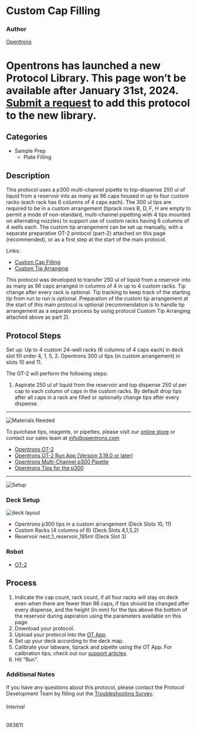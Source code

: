 # Custom Cap Filling

### Author
[Opentrons](https://opentrons.com/)


# Opentrons has launched a new Protocol Library. This page won’t be available after January 31st, 2024. [Submit a request](https://docs.google.com/forms/d/e/1FAIpQLSdYYp9QCKow4nn0KlCVsMS3HX0eJ0N9O7-erajKvcpT0lWbSg/viewform) to add this protocol to the new library.

## Categories
* Sample Prep
     * Plate Filling

## Description

This protocol uses a p300 multi-channel pipette to top-dispense 250 ul of liquid from a reservoir into as many as 96 caps housed in up to four custom racks (each rack has 6 columns of 4 caps each). The 300 ul tips are required to be in a custom arrangement (tiprack rows B, D, F, H are empty to permit a mode of non-standard, multi-channel pipetting with 4 tips mounted on alternating nozzles) to support use of custom racks having 6 columns of 4 wells each. The custom tip arrangement can be set up manually, with a separate preparative OT-2 protocol (part-2) attached on this page (recommended), or as a first step at the start of the main protocol.  

Links:
* [Custom Cap Filling](https://protocols.opentrons.com/protocol/063611)
* [Custom Tip Arranging](https://protocols.opentrons.com/protocol/063611-part-2)

This protocol was developed to transfer 250 ul of liquid from a reservoir into as many as 96 caps arranged in columns of 4 in up to 4 custom racks. Tip change after every rack is optional. Tip tracking to keep track of the starting tip from run to run is optional. Preparation of the custom tip arrangement at the start of this main protocol is optional (recommendation is to handle tip arrangement as a separate process by using protocol Custom Tip Arranging attached above as part 2).

## Protocol Steps

Set up: Up to 4 custom 24-well racks (6 columns of 4 caps each) in deck slot fill order 4, 1, 5, 2. Opentrons 300 ul tips (in custom arrangement) in slots 10 and 11.

The OT-2 will perform the following steps:
1. Aspirate 250 ul of liquid from the reservoir and top dispense 250 ul per cap to each column of caps in the custom racks. By default drop tips after all caps in a rack are filled or optionally change tips after every dispense.

---
![Materials Needed](https://s3.amazonaws.com/opentrons-protocol-library-website/custom-README-images/001-General+Headings/materials.png)

To purchase tips, reagents, or pipettes, please visit our [online store](https://shop.opentrons.com/) or contact our sales team at [info@opentrons.com](mailto:info@opentrons.com)

* [Opentrons OT-2](https://shop.opentrons.com/collections/ot-2-robot/products/ot-2)
* [Opentrons OT-2 Run App (Version 3.19.0 or later)](https://opentrons.com/ot-app/)
* [Opentrons Multi-Channel p300 Pipette](https://shop.opentrons.com/collections/ot-2-pipettes/products/single-channel-electronic-pipette)
* [Opentrons Tips for the p300](https://shop.opentrons.com/collections/opentrons-tips)

---
![Setup](https://s3.amazonaws.com/opentrons-protocol-library-website/custom-README-images/001-General+Headings/Setup.png)

### Deck Setup
![deck layout](https://opentrons-protocol-library-website.s3.amazonaws.com/custom-README-images/063611/063611_layout.png)

* Opentrons p300 tips in a custom arrangement (Deck Slots 10, 11)
* Custom Racks (4 columns of 6) (Deck Slots 4,1,5,2)
* Reservoir nest_1_reservoir_195ml (Deck Slot 3)

### Robot
* [OT-2](https://opentrons.com/ot-2)

## Process
1. Indicate the cap count, rack count, if all four racks will stay on deck even when there are fewer than 96 caps, if tips should be changed after every dispense, and the height (in mm) for the tips above the bottom of the reservoir during aspiration using the parameters available on this page.
2. Download your protocol.
3. Upload your protocol into the [OT App](https://opentrons.com/ot-app).
4. Set up your deck according to the deck map.
5. Calibrate your labware, tiprack and pipette using the OT App. For calibration tips, check out our [support articles](https://support.opentrons.com/en/collections/1559720-guide-for-getting-started-with-the-ot-2).
6. Hit "Run".

### Additional Notes
If you have any questions about this protocol, please contact the Protocol Development Team by filling out the [Troubleshooting Survey](https://protocol-troubleshooting.paperform.co/).

###### Internal
063611
